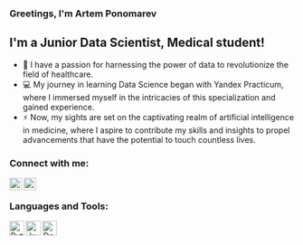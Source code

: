 ### Greetings, I'm Artem Ponomarev 

## I'm a Junior Data Scientist, Medical student! 

- 🧬 I have a passion for harnessing the power of data to revolutionize the field of healthcare.
- 💻 My journey in learning Data Science began with Yandex Practicum, where I immersed myself in the intricacies of this specialization and gained experience.
- ⚡️ Now, my sights are set on the captivating realm of artificial intelligence in medicine, where I aspire to contribute my skills and insights to propel advancements that have the potential to touch countless lives.


### Connect with me:

[<img align="left" alt="me | Instagram" width="22px" src="https://cdn.jsdelivr.net/npm/simple-icons@v3/icons/instagram.svg" />][instagram]
[<img align="left" alt="me | Telegram" width="22px" src="https://cdn.jsdelivr.net/npm/simple-icons@v3/icons/telegram.svg" />][telegram]


[instagram]: https://www.instagram.com/inspireprice/
[telegram]: https://www.t.me/ArtemFiend/

<br />

### Languages and Tools:
<img align="left" alt="Python" width="26px" src="https://upload.wikimedia.org/wikipedia/commons/thumb/c/c3/Python-logo-notext.svg/1869px-Python-logo-notext.svg.png" />
<img align="left" alt="Jupyter Notebook" width="26px" src="https://upload.wikimedia.org/wikipedia/commons/thumb/3/38/Jupyter_logo.svg/1767px-Jupyter_logo.svg.png" />
<img align="left" alt="Data Science" width="26px" src="https://static.thenounproject.com/png/2245695-200.png" />



